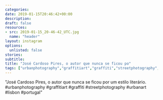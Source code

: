 ```yaml
---
categories:
date: 2019-01-15T20:46:42+00:00
description:
draft: false
resources:
- src: 2019-01-15_20-46-42_UTC.jpg
  name: "header"
layout: instagram
options:
  unlisted: false
stories:
subtitle:
title: "José Cardoso Pires, o autor que nunca se ficou po"
tags: ["urbanphotography","graffitiart","graffiti","streetphotography","urbanart","lisbon","portugal"]
---
```


"José Cardoso Pires, o autor que nunca se ficou por um estilo literário. #urbanphotography #graffitiart #graffiti #streetphotography #urbanart #lisbon #portugal"
